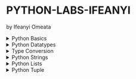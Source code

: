 # PYTHON-LABS-IFEANYI
by Ifeanyi Omeata

<details>
  <summary>Python Basics</summary>

  ### 1. Print String

  ```py
  print("Hello World!")
  print("Python is easy!")

  if __name__ == '__main__':
      print('Completed!')
  ```

  ```
  Hello World!
  Python is easy!
  Completed!
  ```

  ### 2. Use Comments

  ```py
  """This is a multi-line comment
  Author: Ifeanyi omeata
  Date: 2025
  """
  
  # This is a sample Python script.
  print("Hello World!")
  print("Python is easy!")
  
  # Press the green button in the gutter to run the script.
  if __name__ == '__main__':
      print('Completed!')
  ```

  ```
  Hello World!
  Python is easy!
  Completed!
  ```

</details>

<details>
  <summary>Python Datatypes</summary>

  - [ ] 1. NoneType
  - [ ] 2. Numeric-Integer
  - [ ] 3. Numeric-Floating Point (float)
  - [ ] 4. Numeric-Complex
  - [ ] 5. Numeric-Binary
  - [ ] 6. Numeric Hexadecimal
  - [ ] 7. Boolean

  ### 1. NoneType
  - [ ] NoneType: an object that does not contain any value
  
  ```py
  #NoneType
  a = None
  print(a)
  print(type(a))
  ```

  ```
  None
  <class 'NoneType'>
  ```

  ### 2. Numeric-Integer

  ```py
  #Numeric-Integer
  a1 = 11
  b1 = 100
  c1 = -66
  print(a1,b1,c1)
  ```

  ```
  11 100 -66
  ```

  ### 3. Numeric-Floating Point (float)

  ```py
  #Numeric-Floating Point (float)
  a2 = 33.5
  b2 = -25.8
  print(a2,b2)
  ```

  ```
  33.5 -25.8
  ```

  ### 4. Numeric-Complex

  ```py
  #Numeric-Complex
  a3 = 3+5j
  print(a3)
  print(type(a3))
  ```

  ```
  (3+5j)
  <class 'complex'>
  ```

  ### 5. Numeric-Binary

  ```py
  #Numeric-Binary
  a4=0B1010
  print(a4)
  print(type(a4))
  ```

  ```
  10
  <class 'int'>
  ```

  ### 6. Numeric Hexadecimal

  ```py
  #Numeric-Hexadecimal
  a5=0XFF
  print(a5)
  print(type(a5))
  ```

  ```
  255
  <class 'int'>
  ```

  ### 7. Boolean

  ```py
  #Boolean
  a6 = True
  b6 = False
  print(a6,b6)
  print(9>8)
  print(type(a6))
  ```

  ```
  True False
  True
  <class 'bool'>
  ```

</details>

<details>
  <summary>Type Conversion</summary>

  ### 1. Floating Point to Integer

  ```py
  #Floating Point to Integer
  a1=33.5
  b1=int(a1)
  print(b1)
  print(type(b1))
  ```

  ```
  33
  <class 'int'>
  ```

  ### 2. String to Floating Point

  ```py
  #String to Floating Point
  a2="22.5"
  b2=float(a2)
  print(b2)
  print(type(b2))
  ```

  ```
  22.5
  <class 'float'>
  ```

  ### 3. Integer to Binary

  ```py
  #Integer to Binary
  a3=10
  b3=bin(a3)
  print(b3)
  print(type(b3))
  ```

  ```
  0b1010
  <class 'str'>
  ```

</details>

<details>
  <summary>Python Strings</summary>

  ### 1. String Basics

  ```py
  s1="You are a good person"
  print(s1)
  
  s2="""
  You are a great person
  You are a nice person
  """
  print(s2)
  ```

  ```
  You are a good person

  You are a great person
  You are a nice person
  ```

  ### 2. String Membership

  ```py
  s1="You are a good person"
  print(s1)

  #membership
  print("good" in s1)
  print("bad" in s1)
  ```

  ```
  You are a good person

  True
  False
  ```

  ### 3. String Length

  ```py
  s1="You are a good person"
  print(s1)
  
  #length
  print(len(s1))
  ```

  ```
  You are a good person

  21
  ```

  ### 4. String Concatenation

  ```py
  #concatenation
  s3="I love"
  s4="Python"
  s5=s3+s4
  print(s5)
  ```

  ```
  I lovePython
  ```

  ### 5. String Repetition

  ```py
  #repetition
  s6="Hello"
  s7=s6*3
  print(s7)
  ```

  ```
  HelloHelloHello
  ```

  ### 6. String Slicing

  ```py
  s1="You are a good person"

  #slicing
  print(s1[0])
  print(s1[0:])
  print(s1[:7])
  print(s1[0:6])
  print(s1[0:7:2])
  print(s1[-3:-1])
  print(s1[15::-1])
  print(s1[::-1])
  ```

  ```
  Y
  You are a good person
  You are
  You ar
  Yuae
  so
  p doog a era uoY
  nosrep doog a era uoY
  ```

  ### 7. String Strip

  ```py
  #string strip
  s2="   You are a good person   "
  print(s2.strip())
  print(s2.lstrip())
  print(s2.rstrip())
  ```

  ```
  You are a good person
  You are a good person   
     You are a good person
  ```

  ### 8. String Replace

  ```py
  #string replace
  s3="You are a good person"
  print(s3.replace("good","tall"))
  ```

  ```
  You are a tall person
  ```

  ### 9. String Split

  ```py
  #string split
  s4="You are a good person"
  print(s4.split())
  ```

  ```
  ['You', 'are', 'a', 'good', 'person']
  ```

  ### 10. String Join

  ```py
  #string join
  s5="You are a good person"
  print(" ".join(s5))
  ```

  ```
  Y o u   a r e   a   g o o d   p e r s o n
  ```

  ### 11. String Format

  ```py
  #string format
  s6="You are a good person"
  print(f"Hey! {s6}")
  ```

  ```
  Hey! You are a good person
  ```

  ### 12. String Count

  ```py
  #string count
  s7="You are a good person"
  print(s7.count("a"))
  ```

  ```
  2
  ```

  ### 13. String Find

  ```py
  #string find
  s8="You are a good person"
  print(s8.find("good"))
  print(s8.find("good", 2, 14))
  print(s8.find("good", 2, 10))
  ```

  ```
  10
  10
  -1
  ```

  ### 14. String Index

  ```py
  #string index
  s9="You are a good person"
  print(s9.index("good"))
  ```

  ```
  10
  ```

  ### 15. String Isalnum

  ```py
  #string isalnum
  s10="person123"
  print(s10.isalnum())
  ```

  ```
  True
  ```

  ### 16. String Isalpha

  ```py
  #string isalpha
  s11="person"
  print(s11.isalpha())
  ```

  ```
  True
  ```

  ### 17. String Isdigit

  ```py
  #string isdigit
  s12="123"
  print(s12.isdigit())
  ```

  ```
  True
  ```

  ### 18. String Islower

  ```py
  #string islower
  s13="person"
  print(s13.islower())
  ```

  ```
  True
  ```

  ### 19. String Isupper

  ```py
  #string isupper
  s14="PERSON"
  print(s14.isupper())
  ```

  ```
  True
  ```

  ### 20. String Isspace

  ```py
  #string isspace
  s15="  "
  print(s15.isspace())
  ```

  ```
  True
  ```

  ### 21. String Istitle

  ```py
  #string istitle
  s16="Person"
  print(s16.istitle())
  ```

  ```
  True
  ```

</details>



<details>
  <summary>Python Lists</summary>

  ### 1. List Basics

  ```py
  # List basics
  my_list = [10, 20, "Ifeanyi", -10, 30.5]
  print(my_list)
  ```

  ```
  [10, 20, 'Ifeanyi', -10, 30.5]
  ```

  ### 2. List Length

  ```py
  # List length
  my_list = [10, 20, "Ifeanyi", -10, 30.5]
  print(len(my_list))
  ```

  ```
  5
  ```

  ### 3. List Index

  ```py
  # List index
  my_list = [10, 20, "Ifeanyi", -10, 30.5]
  print(my_list[0], my_list[2])
  ```

  ```
  10 Ifeanyi
  ```

  ### 4. List Slicing

  ```py
  # List slicing
  my_list = [10, 20, "Ifeanyi", -10, 30.5]
  print(my_list[2:5])
  ```

  ```
  ['Ifeanyi', -10, 30.5]
  ```

  ### 5. List Multiplication

  ```py
  # List multiplication
  my_list = [10, 20, "Ifeanyi", -10, 30.5]
  print(my_list * 2)
  ```

  ```
  [10, 20, 'Ifeanyi', -10, 30.5, 10, 20, 'Ifeanyi', -10, 30.5]
  ```

  ### 6. List Extend

  ```py
  # List extend
  my_list = [10, 20, "Ifeanyi", -10, 30.5]
  my_list.extend([1, 2, 3])
  print(my_list)
  ```

  ```
  [10, 20, 'Ifeanyi', -10, 30.5, 1, 2, 3]
  ```

  ### 7. List Append

  ```py
  # List append
  my_list = [10, 20, "Ifeanyi", -10, 30.5]
  my_list.append("James")
  print(my_list)
  ```

  ```
  [10, 20, 'Ifeanyi', -10, 30.5, 'James']
  ```

  ### 8. List Insert

  ```py
  # List insert
  my_list = [10, 20, "Ifeanyi", -10, 30.5]
  my_list.insert(0, 99)
  print(my_list)
  ```

  ```
  [99, 10, 20, 'Ifeanyi', -10, 30.5]
  ```

  ### 9. List Remove

  ```py
  # List remove
  my_list = [10, 20, "Ifeanyi", -10, 30.5]
  my_list.remove(30.5)
  print(my_list)
  ```

  ```
  [10, 20, 'Ifeanyi', -10]
  ```

  ### 10. List Pop

  ```py
  # List pop
  my_list = [10, 20, "Ifeanyi", -10, 30.5]
  my_list.pop()
  print(my_list)
  ```

  ```
  [10, 20, 'Ifeanyi', -10]
  ```

  ### 11. List Clear

  ```py
  # List clear
  my_list = [10, 20, "Ifeanyi", -10, 30.5]
  my_list.clear()
  print(my_list)
  ```

  ```
  []
  ```

  ### 12. List Sort

  ```py
  # List sort
  my_list = ["10", "20", "Ifeanyi", "-10", "30.5"]
  my_list.sort()
  print(my_list)
  ```

  ```
  ['-10', '10', '20', '30.5', 'Ifeanyi']
  ```

  ### 13. List Reverse-Sort

  ```py
  # List reverse-sort
  my_list = ["10", "20", "Ifeanyi", "-10", "30.5"]
  my_list.sort(reverse=True)
  print(my_list)
  ```

  ```
  ['Ifeanyi', '30.5', '20', '10', '-10']
  ```

  ### 14. List Reverse

  ```py
  # List reverse
  my_list = [10, 20, "Ifeanyi", -10, 30.5]
  my_list.reverse()
  print(my_list)
  ```

  ```
  [30.5, -10, 'Ifeanyi', 20, 10]
  ```

  ### 15. List Copy

  ```py
  # List copy
  my_list = [10, 20, "Ifeanyi", -10, 30.5]
  my_new_list = my_list.copy()
  print(my_new_list)
  ```

  ```
  [10, 20, 'Ifeanyi', -10, 30.5]
  ```

  ### 16. List Max and min

  ```py
  # List Max and min
  my_list = [10, 20, -10, 30.5]
  print(max(my_list), min(my_list))
  ```

  ```
  30.5 -10
  ```

  ### 17. List to Tuple

  ```py
  # List to Tuple
  my_list = [10, 20, "Ifeanyi", -10, 30.5]
  my_tuple = tuple(my_list)
  print(my_tuple)
  ```

  ```
  (10, 20, 'Ifeanyi', -10, 30.5)
  ```

  ### 18. Tuple to List

  ```py
  # Tuple to List
  my_tuple = (10, 20, "Ifeanyi", -10, 30.5)
  my_list = list(my_tuple)
  print(my_list)
  ```

  ```
  [10, 20, 'Ifeanyi', -10, 30.5]
  ```

  ### 19. List to String

  ```py
  # List to String
  my_list = [10, 20, "Ifeanyi", -10, 30.5]
  my_string = ", ".join(str(item) for item in my_list)
  print(my_string)
  ```

  ```
  10, 20, Ifeanyi, -10, 30.5
  ```

  ### 20. String to List

  ```py
  # String to List
  my_string = "10, 20, Ifeanyi, -10, 30.5"
  my_list = my_string.split(", ")
  print(my_list)
  ```

  ```
  ['10', '20', 'Ifeanyi', '-10', '30.5']
  ```

  ### 21. List to Dictionary

  ```py
  # List to Dictionary
  my_list = [("a", 10), ("b", 20), ("c", 30)]
  my_dict = dict(my_list)
  print(my_dict)

  my_list = [10, 20, "Ifeanyi", -10, 30.5]
  my_dict = {item: index for index, item in enumerate(my_list)}
  print(my_dict)
  ```

  ```
  {'a': 10, 'b': 20, 'c': 30}
  {10: 0, 20: 1, 'Ifeanyi': 2, -10: 3, 30.5: 4}
  ```

  ### 22. Dictionary to List

  ```py
  # Dictionary to List
  my_dict = {"a": 10, "b": 20, "c": 30}
  my_list = list(my_dict.items())
  print(my_list)
  
  my_dict = {"a": 10, "b": 20, "c": 30}
  my_list = list(my_dict.values())
  print(my_list)
  
  my_dict = {"a": 10, "b": 20, "c": 30}
  my_list = list(my_dict.keys())
  print(my_list)
  ```

  ```
  [('a', 10), ('b', 20), ('c', 30)]
  [10, 20, 30]
  ['a', 'b', 'c']
  ```

  ### 23. List to Set

  ```py
  # List to Set
  my_list = [10, 20, "Ifeanyi", -10, 30.5]
  my_set = set(my_list)
  print(my_set)
  ```

  ```
  {10, 'Ifeanyi', 20, -10, 30.5}
  ```

  ### 24. Set to List

  ```py
  # Set to List
  my_set = {10, 20, "Ifeanyi", -10, 30.5}
  my_list = list(my_set)
  print(my_list)
  ```

  ```
  [20, 'Ifeanyi', -10, 10, 30.5]
  ```

</details>

<details>
  <summary>Python Tuple</summary>

  ### 1. Tuple Basics

  ```py
  # List basics
  my_list = [10, 20, "Ifeanyi", -10, 30.5]
  print(my_list)
  ```

  ```
  [10, 20, 'Ifeanyi', -10, 30.5]
  ```

  ### 1. Tuple Basics

  ```py
  # List basics
  my_list = [10, 20, "Ifeanyi", -10, 30.5]
  print(my_list)
  ```

  ```
  [10, 20, 'Ifeanyi', -10, 30.5]
  ```

  ### 1. Tuple Basics

  ```py
  # List basics
  my_list = [10, 20, "Ifeanyi", -10, 30.5]
  print(my_list)
  ```

  ```
  [10, 20, 'Ifeanyi', -10, 30.5]
  ```

  ### 1. Tuple Basics

  ```py
  # List basics
  my_list = [10, 20, "Ifeanyi", -10, 30.5]
  print(my_list)
  ```

  ```
  [10, 20, 'Ifeanyi', -10, 30.5]
  ```

  ### 1. Tuple Basics

  ```py
  # List basics
  my_list = [10, 20, "Ifeanyi", -10, 30.5]
  print(my_list)
  ```

  ```
  [10, 20, 'Ifeanyi', -10, 30.5]
  ```

  ### 1. Tuple Basics

  ```py
  # List basics
  my_list = [10, 20, "Ifeanyi", -10, 30.5]
  print(my_list)
  ```

  ```
  [10, 20, 'Ifeanyi', -10, 30.5]
  ```

  ### 1. Tuple Basics

  ```py
  # List basics
  my_list = [10, 20, "Ifeanyi", -10, 30.5]
  print(my_list)
  ```

  ```
  [10, 20, 'Ifeanyi', -10, 30.5]
  ```

  ### 1. Tuple Basics

  ```py
  # List basics
  my_list = [10, 20, "Ifeanyi", -10, 30.5]
  print(my_list)
  ```

  ```
  [10, 20, 'Ifeanyi', -10, 30.5]
  ```

  ### 1. Tuple Basics

  ```py
  # List basics
  my_list = [10, 20, "Ifeanyi", -10, 30.5]
  print(my_list)
  ```

  ```
  [10, 20, 'Ifeanyi', -10, 30.5]
  ```

  ### 1. Tuple Basics

  ```py
  # List basics
  my_list = [10, 20, "Ifeanyi", -10, 30.5]
  print(my_list)
  ```

  ```
  [10, 20, 'Ifeanyi', -10, 30.5]
  ```

  ### 1. Tuple Basics

  ```py
  # List basics
  my_list = [10, 20, "Ifeanyi", -10, 30.5]
  print(my_list)
  ```

  ```
  [10, 20, 'Ifeanyi', -10, 30.5]
  ```

  ### 1. Tuple Basics

  ```py
  # List basics
  my_list = [10, 20, "Ifeanyi", -10, 30.5]
  print(my_list)
  ```

  ```
  [10, 20, 'Ifeanyi', -10, 30.5]
  ```

  ### 1. Tuple Basics

  ```py
  # List basics
  my_list = [10, 20, "Ifeanyi", -10, 30.5]
  print(my_list)
  ```

  ```
  [10, 20, 'Ifeanyi', -10, 30.5]
  ```

  ### 1. Tuple Basics

  ```py
  # List basics
  my_list = [10, 20, "Ifeanyi", -10, 30.5]
  print(my_list)
  ```

  ```
  [10, 20, 'Ifeanyi', -10, 30.5]
  ```

  ### 1. Tuple Basics

  ```py
  # List basics
  my_list = [10, 20, "Ifeanyi", -10, 30.5]
  print(my_list)
  ```

  ```
  [10, 20, 'Ifeanyi', -10, 30.5]
  ```

  ### 1. Tuple Basics

  ```py
  # List basics
  my_list = [10, 20, "Ifeanyi", -10, 30.5]
  print(my_list)
  ```

  ```
  [10, 20, 'Ifeanyi', -10, 30.5]
  ```

  ### 1. Tuple Basics

  ```py
  # List basics
  my_list = [10, 20, "Ifeanyi", -10, 30.5]
  print(my_list)
  ```

  ```
  [10, 20, 'Ifeanyi', -10, 30.5]
  ```

  ### 1. Tuple Basics

  ```py
  # List basics
  my_list = [10, 20, "Ifeanyi", -10, 30.5]
  print(my_list)
  ```

  ```
  [10, 20, 'Ifeanyi', -10, 30.5]
  ```

  ### 1. Tuple Basics

  ```py
  # List basics
  my_list = [10, 20, "Ifeanyi", -10, 30.5]
  print(my_list)
  ```

  ```
  [10, 20, 'Ifeanyi', -10, 30.5]
  ```

  ### 1. Tuple Basics

  ```py
  # List basics
  my_list = [10, 20, "Ifeanyi", -10, 30.5]
  print(my_list)
  ```

  ```
  [10, 20, 'Ifeanyi', -10, 30.5]
  ```

</details>















